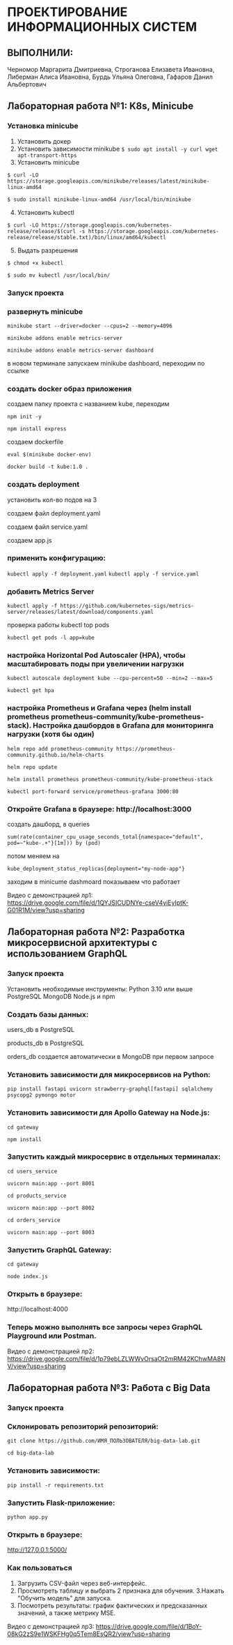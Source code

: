 # ПРОЕКТИРОВАНИЕ ИНФОРМАЦИОННЫХ СИСТЕМ

## ВЫПОЛНИЛИ:
Черномор Маргарита Дмитриевна,
Строганова Елизавета Ивановна,
Либерман Алиса Ивановна,
Бурдь Ульяна Олеговна,
Гафаров Данил Альбертович

## Лабораторная работа №1: K8s, Minicube

### Установка minicube

1. Установить докер
2. Установить зависимости minikube `` $ sudo apt install -y curl wget apt-transport-https ``
3. Установить minicube

`` $ curl -LO https://storage.googleapis.com/minikube/releases/latest/minikube-linux-amd64 ``

`` $ sudo install minikube-linux-amd64 /usr/local/bin/minikube ``

4. Установить kubectl

`` $ curl -LO https://storage.googleapis.com/kubernetes-release/release/$(curl -s https://storage.googleapis.com/kubernetes-release/release/stable.txt)/bin/linux/amd64/kubectl ``

5. Выдать разрешения

`` $ chmod +x kubectl ``

`` $ sudo mv kubectl /usr/local/bin/ ``


### Запуск проекта

### развернуть minicube

`` minikube start --driver=docker --cpus=2 --memory=4096 ``

`` minikube addons enable metrics-server ``

`` minikube addons enable metrics-server dashboard ``

в новом терминале запускаем minikube dashboard, переходим по ссылке

### создать docker образ приложения

создаем папку проекта с названием kube, переходим

`` npm init -y ``

`` npm install express ``

создаем dockerfile

`` eval $(minikube docker-env) ``

`` docker build -t kube:1.0 . ``

### создать deployment

установить кол-во подов на 3

создаем файл deployment.yaml

создаем файл service.yaml

создаем app.js

### применить конфигурацию:

`` kubectl apply -f deployment.yaml ``
`` kubectl apply -f service.yaml ``

### добавить Metrics Server 

`` kubectl apply -f https://github.com/kubernetes-sigs/metrics-server/releases/latest/download/components.yaml ``

проверка работы kubectl top pods

`` kubectl get pods -l app=kube ``

### настройка Horizontal Pod Autoscaler (HPA), чтобы масштабировать поды при увеличении нагрузки 

`` kubectl autoscale deployment kube --cpu-percent=50 --min=2 --max=5 ``

`` kubectl get hpa ``

### настройка Prometheus и Grafana через (helm install prometheus prometheus-community/kube-prometheus-stack). Настройка дашбордов в Grafana для мониторинга нагрузки (хотя бы один)

`` helm repo add prometheus-community https://prometheus-community.github.io/helm-charts ``

`` helm repo update ``

`` helm install prometheus prometheus-community/kube-prometheus-stack ``

`` kubectl port-forward service/prometheus-grafana 3000:80 ``


### Откройте Grafana в браузере: http://localhost:3000

создать дашборд, в queries   

``sum(rate(container_cpu_usage_seconds_total{namespace="default", pod=~"kube-.+"}[1m])) by (pod) ``

потом меняем на

``kube_deployment_status_replicas{deployment="my-node-app"} ``

заходим в minicume dashmoard показываем что работает

Видео с демонстрацией лр1: https://drive.google.com/file/d/1QYJSICUDNYe-cseV4yiEyIptK-G01R1M/view?usp=sharing

## Лабораторная работа №2: Разработка микросервисной архитектуры с использованием GraphQL

### Запуск проекта

Установить необходимые инструменты:
Python 3.10 или выше
PostgreSQL
MongoDB
Node.js и npm

### Создать базы данных:

users_db в PostgreSQL

products_db в PostgreSQL

orders_db создается автоматически в MongoDB при первом запросе

### Установить зависимости для микросервисов на Python:

`` pip install fastapi uvicorn strawberry-graphql[fastapi] sqlalchemy psycopg2 pymongo motor ``

### Установить зависимости для Apollo Gateway на Node.js:

`` cd gateway ``

`` npm install ``

### Запустить каждый микросервис в отдельных терминалах:

`` cd users_service ``

`` uvicorn main:app --port 8001 ``

`` cd products_service ``

`` uvicorn main:app --port 8002 ``

`` cd orders_service ``

`` uvicorn main:app --port 8003 ``

### Запустить GraphQL Gateway:

`` cd gateway ``

`` node index.js ``

### Открыть в браузере:

http://localhost:4000

### Теперь можно выполнять все запросы через GraphQL Playground или Postman.

Видео с демонстрацией лр2: https://drive.google.com/file/d/1p79ebLZLWWvOrsaOt2mRM42KChwMA8NV/view?usp=sharing 



## Лабораторная работа №3: Работа с Big Data

### Запуск проекта

### Склонировать репозиторий репозиторий:

``git clone https://github.com/ИМЯ_ПОЛЬЗОВАТЕЛЯ/big-data-lab.git ``

`` cd big-data-lab ``

### Установить зависимости:

`` pip install -r requirements.txt ``

### Запустить Flask-приложение:

`` python app.py ``

### Открыть в браузере:

http://127.0.0.1:5000/

### Как пользоваться

1. Загрузить CSV-файл через веб-интерфейс.
2. Просмотреть таблицу и выбрать 2 признака для обучения.
3.Нажать "Обучить модель" для запуска.
4. Посмотреть результаты: график фактических и предсказанных значений, а также метрику MSE.

Видео с демонстрацией лр3: https://drive.google.com/file/d/1BoY-08kG2zS9e1WSKFHg0q5Tem8EsQR2/view?usp=sharing
